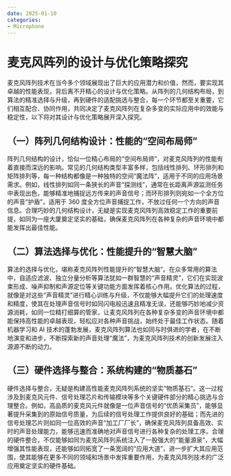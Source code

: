 ```yaml
---
date: 2025-01-10
categories:
- Microphone
---
```

# 麦克风阵列的设计与优化策略探究

麦克风阵列技术在当今多个领域展现出了巨大的应用潜力和价值，然而，要实现其卓越的性能表现，背后离不开精心的设计与优化策略。从阵列的几何结构布局，到算法的精准选择与升级，再到硬件的适配挑选与整合，每一个环节都至关重要，它们相互配合、协同作用，共同决定了麦克风阵列在复杂多变的实际应用中的效能与稳定性，以下将对其设计与优化策略展开深入探究。
<!-- more -->

## （一）阵列几何结构设计：性能的“空间布局师”

阵列几何结构的设计，恰似一位精心布局的“空间布局师”，对麦克风阵列的性能有着直接而深远的影响。常见的几何结构类型丰富多样，包括线性排列、环形排列和矩阵排列等，每一种结构都像是一种独特的空间“魔法阵”，适用于不同的应用场景需求。例如，线性排列如同一条狭长的声音“探测线”，通常在长距离声源监测任务中表现出色，能够精准地捕捉远方传来的声音信号；而环形排列则宛如一个全方位的声音“护盾”，适用于 360 度全方位声音捕捉工作，不放过任何一个方向的声音信息。合理巧妙的几何结构设计，无疑是实现麦克风阵列高效稳定工作的重要前提，如同为一座大厦奠定坚实的基础，确保麦克风阵列在各种复杂的声音环境中都能发挥出最佳性能。

## （二）算法选择与优化：性能提升的“智慧大脑”

算法的选择与优化，堪称麦克风阵列性能提升的“智慧大脑”。在众多常用的算法中，自适应滤波、独立分量分析等算法犹如一群智慧的“声音精灵”，它们在实现波束形成、噪声抑制和声源定位等关键功能方面发挥着核心作用。优化算法的过程，就像是对这些“声音精灵”进行精心训练与升级，不仅能够大幅提升它们的处理速度和精度，使其在处理声音信号时如同闪电般迅速且精准无误，还能够巧妙地减少资源消耗，如同一位精打细算的管家，让麦克风阵列在各种复杂多变的声音环境中都能保持高性能的卓越表现，轻松应对各种声音挑战，始终处于最佳工作状态。随着机器学习和 AI 技术的蓬勃发展，麦克风阵列算法也如同与时俱进的学者，在不断地演变和进步，不断探索新的声音处理“魔法”，为麦克风阵列技术的创新发展注入源源不断的动力。

## （三）硬件选择与整合：系统构建的“物质基石”

硬件选择与整合，无疑是构建高性能麦克风阵列系统的坚实“物质基石”。这一过程涉及到麦克风元件、信号处理芯片和传输模块等多个关键硬件部分的精心挑选与合理整合。例如，高品质的麦克风元件就像是一位声音信号的“优质采集员”，能够显著提升采集到的原始信号质量，为后续的信号处理工作提供良好的基础；而先进的信号处理芯片则如同一位高效的声音“加工厂厂长”，确保麦克风阵列具备高效、实时的声音处理能力，能够迅速而准确地对声音信号进行各种复杂的处理工序。合理的硬件整合，不仅能够如同为麦克风阵列系统注入了一股强大的“能量源泉”，大幅增强其性能表现，还能够如同拓宽了一条宽阔的“应用大道”，进一步扩大其应用范围，使其能够在更多不同的领域和场景中发挥重要作用，为麦克风阵列技术的广泛应用奠定坚实的硬件基础。